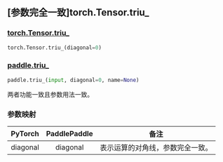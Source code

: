 ## [参数完全一致]torch.Tensor.triu_

### [torch.Tensor.triu_](https://pytorch.org/docs/stable/generated/torch.Tensor.triu_.html#torch.Tensor.triu_)

```python
torch.Tensor.triu_(diagonal=0)
```

### [paddle.triu_]()

```python
paddle.triu_(input, diagonal=0, name=None)
```

两者功能一致且参数用法一致。

### 参数映射

| PyTorch  | PaddlePaddle |               备注               |
| :------: | :----------: | :------------------------------: |
| diagonal |   diagonal   | 表示运算的对角线，参数完全一致。 |
